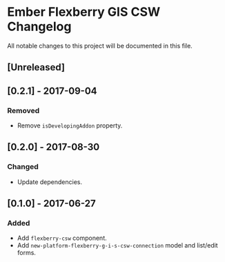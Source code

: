 # Ember Flexberry GIS CSW Changelog
All notable changes to this project will be documented in this file.

## [Unreleased]

## [0.2.1] - 2017-09-04
### Removed
* Remove `isDevelopingAddon` property.

## [0.2.0] - 2017-08-30
### Changed
* Update dependencies.

## [0.1.0] - 2017-06-27
### Added
* Add `flexberry-csw` component.
* Add `new-platform-flexberry-g-i-s-csw-connection` model and list/edit forms.
